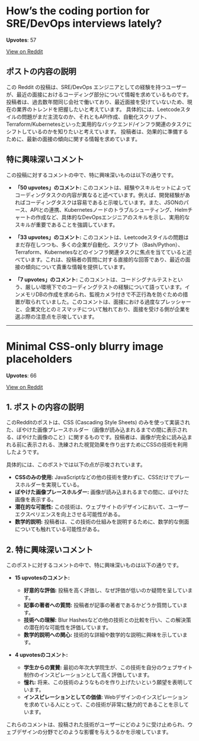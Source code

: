
# How’s the coding portion for SRE/DevOps interviews lately?

**Upvotes**: 57



[View on Reddit](https://www.reddit.com/r/devops/comments/1jrbvm2/hows_the_coding_portion_for_sredevops_interviews/)

## ポストの内容の説明

この Reddit の投稿は、SRE/DevOps エンジニアとしての経験を持つユーザーが、最近の面接におけるコーディング部分について情報を求めているものです。 投稿者は、過去数年間同じ会社で働いており、最近面接を受けていないため、現在の業界のトレンドを把握したいと考えています。 具体的には、Leetcodeスタイルの問題がまだ主流なのか、それともAPI作成、自動化スクリプト、Terraform/Kubernetesといった実用的なバックエンド/インフラ関連のタスクにシフトしているのかを知りたいと考えています。 投稿者は、効果的に準備するために、最新の面接の傾向に関する情報を求めています。

## 特に興味深いコメント

この投稿に対するコメントの中で、特に興味深いものは以下の通りです。

*   **「50 upvotes」のコメント:** このコメントは、経験やスキルセットによってコーディングタスクの内容が異なると述べています。例えば、開発経験があればコーディングタスクは容易であると示唆しています。また、JSONのパース、APIとの連携、Kubernetesノードのトラブルシューティング、Helmチャートの作成など、具体的なDevOpsエンジニアのスキルを示し、実用的なスキルが重要であることを強調しています。

*   **「33 upvotes」のコメント:** このコメントは、Leetcodeスタイルの問題はまだ存在しつつも、多くの企業が自動化、スクリプト（Bash/Python）、Terraform、Kubernetesなどのインフラ関連タスクに焦点を当てていると述べています。これは、投稿者の質問に対する直接的な回答であり、最近の面接の傾向について貴重な情報を提供しています。

*   **「7 upvotes」のコメント:** このコメントは、コードシグナルテストという、厳しい環境下でのコーディングテストの経験について語っています。インメモリDBの作成を求められ、監視カメラ付きで不正行為を防ぐための措置が取られていました。このコメントは、面接における過度なプレッシャーと、企業文化とのミスマッチについて触れており、面接を受ける側が企業を選ぶ際の注意点を示唆しています。


---

# Minimal CSS-only blurry image placeholders

**Upvotes**: 66



[View on Reddit](https://www.reddit.com/r/webdev/comments/1jrhyyf/minimal_cssonly_blurry_image_placeholders/)

## 1. ポストの内容の説明

このRedditのポストは、CSS (Cascading Style Sheets) のみを使って実装された、ぼやけた画像プレースホルダー（画像が読み込まれるまでの間に表示される、ぼやけた画像のこと）に関するものです。投稿者は、画像が完全に読み込まれる前に表示される、洗練された視覚効果を作り出すためにCSSの技術を利用したようです。

具体的には、このポストでは以下の点が示唆されています。

*   **CSSのみの使用:** JavaScriptなどの他の技術を使わずに、CSSだけでプレースホルダーを実現している。
*   **ぼやけた画像プレースホルダー:** 画像が読み込まれるまでの間に、ぼやけた画像を表示する。
*   **潜在的な可能性:** この技術は、ウェブサイトのデザインにおいて、ユーザーエクスペリエンスを向上させる可能性がある。
*   **数学的説明:** 投稿者は、この技術の仕組みを説明するために、数学的な側面についても触れている可能性がある。

## 2. 特に興味深いコメント

このポストに対するコメントの中で、特に興味深いものは以下の通りです。

*   **15 upvotesのコメント:**
    *   **好意的な評価:** 投稿を高く評価し、なぜ評価が低いのか疑問を呈しています。
    *   **記事の著者への質問:** 投稿者が記事の著者であるかどうか質問しています。
    *   **技術への理解:** Blur Hashesなどの他の技術との比較を行い、この解決策の潜在的な可能性を評価しています。
    *   **数学的説明への関心:** 技術的な詳細や数学的な説明に興味を示しています。

*   **4 upvotesのコメント:**
    *   **学生からの賞賛:** 最初の年次大学院生が、この技術を自分のウェブサイト制作のインスピレーションとして高く評価しています。
    *   **憧れ:** 将来、この技術のようなものを作り上げたいという願望を表明しています。
    *   **インスピレーションとしての価値:** Webデザインのインスピレーションを求めている人にとって、この技術が非常に魅力的であることを示しています。

これらのコメントは、投稿された技術がユーザーにどのように受け止められ、ウェブデザインの分野でどのような影響を与えうるかを示唆しています。


